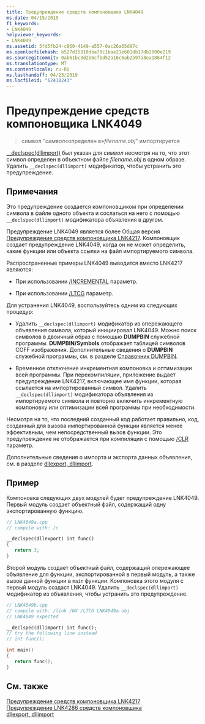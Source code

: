 ```yaml
---
title: Предупреждение средств компоновщика LNK4049
ms.date: 04/15/2019
f1_keywords:
- LNK4049
helpviewer_keywords:
- LNK4049
ms.assetid: 5fd5fb24-c860-4149-a557-0ac26a65d97c
ms.openlocfilehash: b527d15310dba70c1bae21e601db17db2900e219
ms.sourcegitcommit: 0ab61bc3d2b6cfbd52a16c6ab2b97a8ea1864f12
ms.translationtype: MT
ms.contentlocale: ru-RU
ms.lasthandoff: 04/23/2019
ms.locfileid: "62410243"
---
```

# <a name="linker-tools-warning-lnk4049"></a>Предупреждение средств компоновщика LNK4049

> символ "*символ*«определен в»*filename.obj*" импортируется

[__declspec(dllimport)](../../cpp/dllexport-dllimport.md) был указан для *символ* несмотря на то, что этот символ определен в объектном файле *filename.obj* в одном образе. Удалить `__declspec(dllimport)` модификатор, чтобы устранить это предупреждение.

## <a name="remarks"></a>Примечания

Это предупреждение создается компоновщиком при определении символа в файле одного объекта и сослаться на него с помощью `__declspec(dllimport)` модификатора объявления в другом.

Предупреждение LNK4049 является более Общая версия [Предупреждение средств компоновщика LNK4217](linker-tools-warning-lnk4217.md). Компоновщик создает предупреждение LNK4049, когда он не может определить, какие функции или объекта ссылки на файл импортируемого символа.

Распространенные примеры LNK4049 выводится вместо LNK4217 являются:

- При использовании [/INCREMENTAL](../../build/reference/incremental-link-incrementally.md) параметр.

- При использовании [/LTCG](../../build/reference/ltcg-link-time-code-generation.md) параметр.

Для устранения LNK4049, воспользуйтесь одним из следующих процедур:

- Удалить `__declspec(dllimport)` модификатор из опережающего объявления символа, который инициировал LNK4049. Можно поиск символов в двоичный образ с помощью **DUMPBIN** служебной программы. **DUMPBIN/Symbols** отображает таблицей символов COFF изображения. Дополнительные сведения о **DUMPBIN** служебной программы, см. в разделе [Справочник DUMPBIN](../../build/reference/dumpbin-reference.md).

- Временное отключение инкрементная компоновка и оптимизации всей программы. При перекомпиляции, приложение выдает предупреждение LNK4217, включающее имя функции, которая ссылается на импортированный символ. Удалить `__declspec(dllimport)` модификатора объявления из импортируемого символа и повторно включить инкрементную компоновку или оптимизации всей программы при необходимости.

Несмотря на то, что последний созданный код работает правильно, код, созданный для вызова импортированной функции является менее эффективным, чем непосредственный вызов функции. Это предупреждение не отображается при компиляции с помощью [/CLR](../../build/reference/clr-common-language-runtime-compilation.md) параметр.

Дополнительные сведения о импорта и экспорта данных объявления, см. в разделе [dllexport, dllimport](../../cpp/dllexport-dllimport.md).

## <a name="example"></a>Пример

Компоновка следующих двух модулей будет предупреждение LNK4049. Первый модуль создает объектный файл, содержащий одну экспортированную функцию.

```cpp
// LNK4049a.cpp
// compile with: /c

__declspec(dllexport) int func()
{
   return 3;
}
```

Второй модуль создает объектный файл, содержащий опережающее объявление для функции, экспортированной в первый модуль, а также вызов данной функции в `main` функции. Компоновка этого модуля с первый модуль создаст LNK4049. Удалить `__declspec(dllimport)` модификатор из объявления, чтобы устранить это предупреждение.

```cpp
// LNK4049b.cpp
// compile with: /link /WX /LTCG LNK4049a.obj
// LNK4049 expected

__declspec(dllimport) int func();
// try the following line instead
// int func();

int main()
{
   return func();
}
```

## <a name="see-also"></a>См. также

[Предупреждение средств компоновщика LNK4217](linker-tools-warning-lnk4217.md) \
[Предупреждение LNK4286 средств компоновщика](linker-tools-warning-lnk4286.md) \
[dllexport, dllimport](../../cpp/dllexport-dllimport.md)